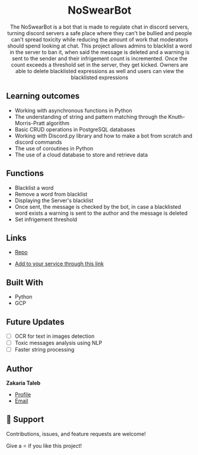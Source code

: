 <h1 align="center">NoSwearBot</h1>

<p align="center">The NoSwearBot is a bot that is made to regulate chat in discord servers,
turning discord servers a safe place where they can't be bullied and people can't spread toxicity while reducing the amount of work that moderators should spend looking at chat.
This project allows admins to blacklist a word in the server to ban it, when said the message is deleted and a warning is sent to the sender and their infrigement count is incremented. Once the count exceeds a threshold set in the server, they get kicked.
Owners are able to delete blacklisted expressions as well and users can view the blacklisted expressions
</p>

## Learning outcomes

- Working with asynchronous functions in Python
- The understanding of string and pattern matching through the Knuth-Morris-Pratt algorithm
- Basic CRUD operations in PostgreSQL databases
- Working with Discord.py library and how to make a bot from scratch and discord commands
- The use of coroutines in Python
- The use of a cloud database to store and retrieve data

## Functions

- Blacklist a word
- Remove a word from blacklist
- Displaying the Server's blacklist
- Once sent, the message is checked by the bot, in case a blacklisted word exists a warning is sent to the author and the message is deleted
- Set infrigement threshold
## Links

- [Repo](https://github.com/TalebZak/NoSwearBot/ "NoSwearBot Repo")

- [Add to your service through this link](https://discord.com/api/oauth2/authorize?client_id=756954513256087722&permissions=8&scope=bot "NoSwearBot Libe")

## Built With

- Python
- GCP

## Future Updates

- [ ] OCR for text in images detection
- [ ] Toxic messages analysis using NLP
- [ ] Faster string processing

## Author

**Zakaria Taleb**

- [Profile](https://github.com/TalebZak "Rohit jain")
- [Email](mailto:zakariataleb938@gmail.com?subject=Hi "Hi!")

## 🤝 Support

Contributions, issues, and feature requests are welcome!

Give a ⭐️ if you like this project!
